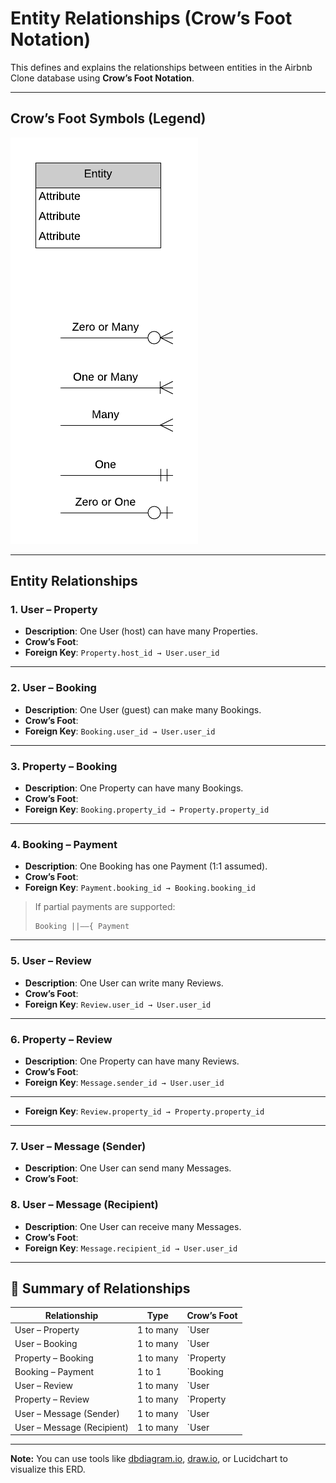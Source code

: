# Entity Relationships (Crow’s Foot Notation)

This defines and explains the relationships between entities in the Airbnb Clone database using **Crow’s Foot Notation**.

---

## Crow’s Foot Symbols (Legend)
![img](https://github.com/mercyXp/alx-airbnb-database/blob/main/ERD/Crows-Foot.png)

---

## Entity Relationships

### 1. User – Property
- **Description**: One User (host) can have many Properties.
- **Crow’s Foot**:  
- **Foreign Key**: `Property.host_id → User.user_id`

---

### 2. User – Booking
- **Description**: One User (guest) can make many Bookings.
- **Crow’s Foot**:  
- **Foreign Key**: `Booking.user_id → User.user_id`

---

### 3. Property – Booking
- **Description**: One Property can have many Bookings.
- **Crow’s Foot**:  
- **Foreign Key**: `Booking.property_id → Property.property_id`

---

### 4. Booking – Payment
- **Description**: One Booking has one Payment (1:1 assumed).
- **Crow’s Foot**:  
- **Foreign Key**: `Payment.booking_id → Booking.booking_id`

> If partial payments are supported:
> ```
> Booking ||——{ Payment
> ```

---

### 5. User – Review
- **Description**: One User can write many Reviews.
- **Crow’s Foot**:  
- **Foreign Key**: `Review.user_id → User.user_id`

---

### 6. Property – Review
- **Description**: One Property can have many Reviews.
- **Crow’s Foot**:  
- **Foreign Key**: `Message.sender_id → User.user_id`

---
- **Foreign Key**: `Review.property_id → Property.property_id`

---

### 7. User – Message (Sender)
- **Description**: One User can send many Messages.
- **Crow’s Foot**:  

### 8. User – Message (Recipient)
- **Description**: One User can receive many Messages.
- **Crow’s Foot**:  
- **Foreign Key**: `Message.recipient_id → User.user_id`

---

## 📌 Summary of Relationships

| Relationship              | Type      | Crow’s Foot               |
|---------------------------|-----------|----------------------------|
| User – Property           | 1 to many | `User ||——{ Property`     |
| User – Booking            | 1 to many | `User ||——{ Booking`      |
| Property – Booking        | 1 to many | `Property ||——{ Booking`  |
| Booking – Payment         | 1 to 1    | `Booking ||——|| Payment`  |
| User – Review             | 1 to many | `User ||——{ Review`       |
| Property – Review         | 1 to many | `Property ||——{ Review`   |
| User – Message (Sender)   | 1 to many | `User ||——{ Message`      |
| User – Message (Recipient)| 1 to many | `User ||——{ Message`      |

---

**Note:** You can use tools like [dbdiagram.io](https://dbdiagram.io), [draw.io](https://app.diagrams.net/), or Lucidchart to visualize this ERD.
